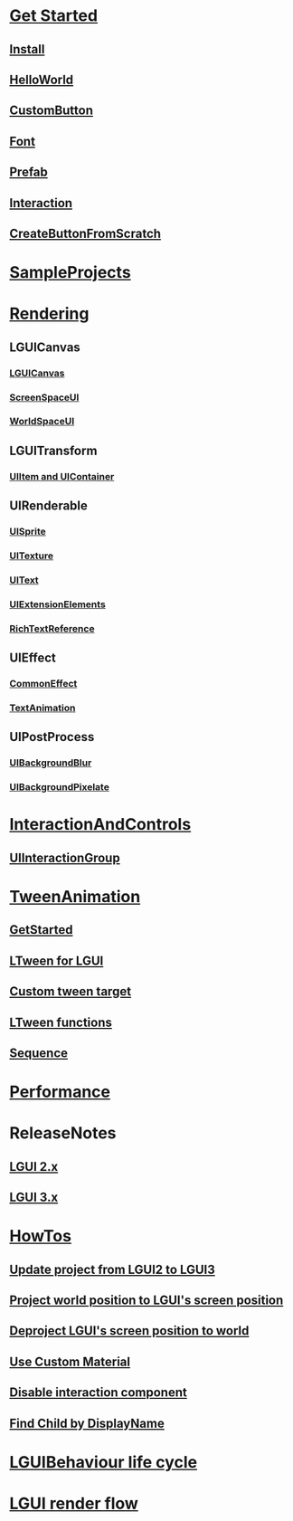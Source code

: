 # [Get Started](GetStarted/index.md)

## [Install](GetStarted/Install/index.md)

## [HelloWorld](GetStarted/HelloWorld/index.md)

## [CustomButton](GetStarted/CustomButton/index.md)

## [Font](GetStarted/Font/index.md)

## [Prefab](GetStarted/Prefab/index.md)

## [Interaction](GetStarted/Interaction/index.md)

## [CreateButtonFromScratch](GetStarted/CreateButton/index.md)

# [SampleProjects](SampleProjects/index.md)

# [Rendering](Rendering/index.md)

## LGUICanvas

### [LGUICanvas](Rendering/LGUICanvas/index.md)

### [ScreenSpaceUI](Rendering/ScreenSpaceUI/index.md)

### [WorldSpaceUI](Rendering/WorldSpaceUI/index.md)

## LGUITransform

### [UIItem and UIContainer](Rendering/UIItem/index.md)

## UIRenderable

### [UISprite](Rendering/UISprite/index.md)

### [UITexture](Rendering/UITexture/index.md)

### [UIText](Rendering/UIText/index.md)

### [UIExtensionElements](Rendering/UIExtensionElements/index.md)

### [RichTextReference](Rendering/RichTextReference/index.md)

## UIEffect

### [CommonEffect](Rendering/CommonEffect/index.md)

### [TextAnimation](Rendering/TextAnimation/index.md)

## UIPostProcess

### [UIBackgroundBlur](Rendering/UIBackgroundBlur/index.md)

### [UIBackgroundPixelate](Rendering/UIBackgroundPixelate/index.md)

<!-- # [Layout](Layout/index.md) -->

# [InteractionAndControls](InteractionAndControls/index.md)

## [UIInteractionGroup](InteractionAndControls/UIInteractionGroup/index.md)

# [TweenAnimation](LTween/index.md)

## [GetStarted](LTween/GetStarted/index.md)

## [LTween for LGUI](LTween/LGUI/index.md)

## [Custom tween target](LTween/Custom/index.md)

## [LTween functions](LTween/Functions/index.md)

## [Sequence](LTween/Sequence/index.md)

# [Performance](Performance/index.md)

# ReleaseNotes

## [LGUI 2.x](ReleaseNotes/v2/index.md)

## [LGUI 3.x](ReleaseNotes/v3/index.md)

# [HowTos](HowTos/index.md)

## [Update project from LGUI2 to LGUI3](HowTos/UpdateTo3/index.md)

## [Project world position to LGUI's screen position](HowTos/ProjectWorldToScreen/index.md)

## [Deproject LGUI's screen position to world](HowTos/DeprojectScreenToWorld/index.md)

## [Use Custom Material](HowTos/CustomMaterial/index.md)

## [Disable interaction component](HowTos/DisableInteractionComponent/index.md)

## [Find Child by DisplayName](HowTos/FindChildByDisplayName/index.md)

# [LGUIBehaviour life cycle](LGUIBehaviour/index.md)

# [LGUI render flow](LGUIRenderFlow/index.md)
